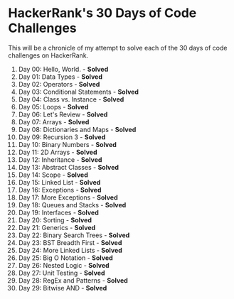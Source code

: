 # HackerRank's 30 Days of Code Challenges

This will be a chronicle of my attempt to solve each of the 30 days of code challenges on HackerRank.

1. Day 00: Hello, World.          - **Solved**
1. Day 01: Data Types             - **Solved**
1. Day 02: Operators              - **Solved**
1. Day 03: Conditional Statements - **Solved**
1. Day 04: Class vs. Instance     - **Solved**
1. Day 05: Loops                  - **Solved**
1. Day 06: Let's Review           - **Solved**
1. Day 07: Arrays                 - **Solved**
1. Day 08: Dictionaries and Maps  - **Solved**
1. Day 09: Recursion 3            - **Solved**
1. Day 10: Binary Numbers         - **Solved**
1. Day 11: 2D Arrays              - **Solved**
1. Day 12: Inheritance            - **Solved**
1. Day 13: Abstract Classes       - **Solved**
1. Day 14: Scope                  - **Solved**
1. Day 15: Linked List            - **Solved**
1. Day 16: Exceptions             - **Solved**
1. Day 17: More Exceptions        - **Solved**
1. Day 18: Queues and Stacks      - **Solved**
1. Day 19: Interfaces             - **Solved**
1. Day 20: Sorting                - **Solved**
1. Day 21: Generics               - **Solved**
1. Day 22: Binary Search Trees    - **Solved**
1. Day 23: BST Breadth First      - **Solved**
1. Day 24: More Linked Lists      - **Solved**
1. Day 25: Big O Notation         - **Solved**
1. Day 26: Nested Logic           - **Solved**
1. Day 27: Unit Testing           - **Solved**
1. Day 28: RegEx and Patterns     - **Solved**
1. Day 29: Bitwise AND            - **Solved**
